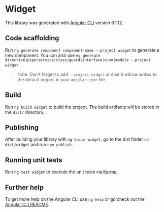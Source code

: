 # Widget

This library was generated with [Angular CLI](https://github.com/angular/angular-cli) version 9.1.12.

## Code scaffolding

Run `ng generate component component-name --project widget` to generate a new component. You can also use `ng generate directive|pipe|service|class|guard|interface|enum|module --project widget`.
> Note: Don't forget to add `--project widget` or else it will be added to the default project in your `angular.json` file. 

## Build

Run `ng build widget` to build the project. The build artifacts will be stored in the `dist/` directory.

## Publishing

After building your library with `ng build widget`, go to the dist folder `cd dist/widget` and run `npm publish`.

## Running unit tests

Run `ng test widget` to execute the unit tests via [Karma](https://karma-runner.github.io).

## Further help

To get more help on the Angular CLI use `ng help` or go check out the [Angular CLI README](https://github.com/angular/angular-cli/blob/master/README.md).
